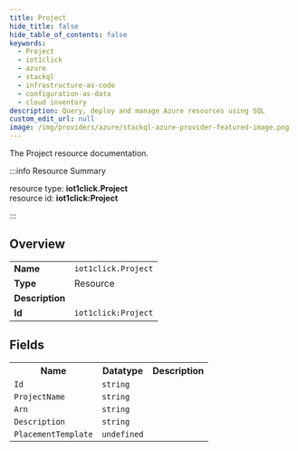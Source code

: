 ```yaml
---
title: Project
hide_title: false
hide_table_of_contents: false
keywords:
  - Project
  - iot1click
  - azure
  - stackql
  - infrastructure-as-code
  - configuration-as-data
  - cloud inventory
description: Query, deploy and manage Azure resources using SQL
custom_edit_url: null
image: /img/providers/azure/stackql-azure-provider-featured-image.png
---
```

The Project resource documentation.

:::info Resource Summary

<div class="row">
<div class="providerDocColumn">
<span>resource type:&nbsp;<b>iot1click.Project</b></span><br />
<span>resource id:&nbsp;<b>iot1click:Project</b></span><br />
</div>
</div>

:::

## Overview
<table><tbody>
<tr><td><b>Name</b></td><td><code>iot1click.Project</code></td></tr>
<tr><td><b>Type</b></td><td>Resource</td></tr>
<tr><td><b>Description</b></td><td></td></tr>
<tr><td><b>Id</b></td><td><code>iot1click:Project</code></td></tr>
</tbody></table>

## Fields
<table><tbody>
<tr><th>Name</th><th>Datatype</th><th>Description</th></tr>
<tr><td><code>Id</code></td><td><code>string</code></td><td></td></tr><tr><td><code>ProjectName</code></td><td><code>string</code></td><td></td></tr><tr><td><code>Arn</code></td><td><code>string</code></td><td></td></tr><tr><td><code>Description</code></td><td><code>string</code></td><td></td></tr><tr><td><code>PlacementTemplate</code></td><td><code>undefined</code></td><td></td></tr>
</tbody></table>